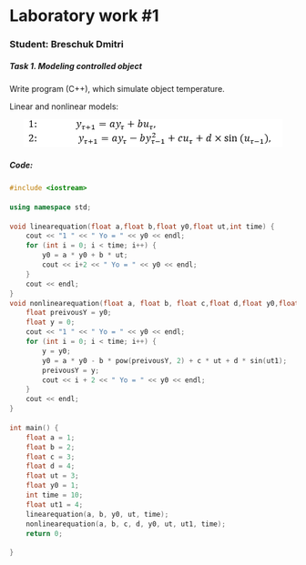# Laboratory work #1

### Student: Breschuk Dmitri

##### Task 1. Modeling controlled object

Write program (C++), which simulate object temperature.

Linear and nonlinear models:

<p align="center">
    <img src="img/sub_eq.png"
</p>


##### Code:

```c++
#include <iostream>

using namespace std;

void linearequation(float a,float b,float y0,float ut,int time) {
	cout << "1 " << " Yo = " << y0 << endl;
	for (int i = 0; i < time; i++) {
		y0 = a * y0 + b * ut;
		cout << i+2 << " Yo = " << y0 << endl;
	}
	cout << endl;
}
void nonlinearequation(float a, float b, float c,float d,float y0,float ut, float ut1,float time) {
	float preivousY = y0;
	float y = 0;
	cout << "1 " << " Yo = " << y0 << endl;
	for (int i = 0; i < time; i++) {
		y = y0;
		y0 = a * y0 - b * pow(preivousY, 2) + c * ut + d * sin(ut1);
		preivousY = y;
		cout << i + 2 << " Yo = " << y0 << endl;
	}
	cout << endl;
}

int main() {
	float a = 1;
	float b = 2;
	float c = 3;
	float d = 4;
	float ut = 3;
	float y0 = 1;
	int time = 10;
	float ut1 = 4;
	linearequation(a, b, y0, ut, time);
	nonlinearequation(a, b, c, d, y0, ut, ut1, time);
	return 0;

}
```
